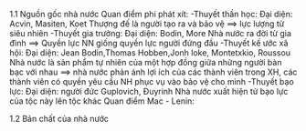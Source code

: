 1.1 Nguồn gốc nhà nước
		Quan điểm phi phát xít:
			-Thuyết thần học:
				Đại diện: Acvin, Masiten, Koet
				Thượng đế là người tạo ra và bảo vệ 
				==> lực lượng từ siêu nhiên
			-Thuyết gia trưởng:
				Đại diện: Bodin, More
				Nhà nước ra đời từ gia đình
				==> Quyền lực NN giống quyền lực người đứng đầu
			-Thuyết kế ước xã hội:
				Đại diện: Jean Bodin,Thomas Hobben,Jonh loke,  Montetxkio, Roussou
				Nhà nước là sản phẩm tự nhiên của một hợp đồng giữa những người bàn bạc với nhau
				==> nhà nước phản ánh lợi ích của các thành viên trong XH, các thành viên có quyền yêu cầu NH phục vụ vào bảo vệ cho mình
			-Thuyết bạo lực:
				Đại diện: người đức Guplovich, Đuyrinh
				Nhà nước xuất hiện từ bạo lực của tộc này lên tộc khác
		Quan điểm Mac - Lenin:

1.2 Bản chất của nhà nước
